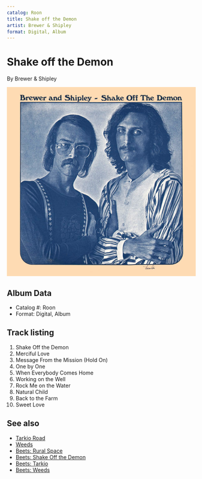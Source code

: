 ```yaml
---
catalog: Roon
title: Shake off the Demon
artist: Brewer & Shipley
format: Digital, Album
---
```


# Shake off the Demon

By Brewer & Shipley

![](../../assets/albumcovers/Brewer_and_Shipley-Shake_off_the_Demon.png)

## Album Data

- Catalog #: Roon
- Format: Digital, Album


## Track listing


1. Shake Off the Demon
2. Merciful Love
3. Message From the Mission (Hold On)
4. One by One
5. When Everybody Comes Home
6. Working on the Well
7. Rock Me on the Water
8. Natural Child
9. Back to the Farm
10. Sweet Love


## See also

- [Tarkio Road](Tarkio_Road.md)
- [Weeds](Weeds.md)
- [Beets: Rural Space](../../Beets/Brewer_and_Shipley/Rural_Space.md)
- [Beets: Shake Off the Demon](../../Beets/Brewer_and_Shipley/Shake_Off_the_Demon.md)
- [Beets: Tarkio](../../Beets/Brewer_and_Shipley/Tarkio.md)
- [Beets: Weeds](../../Beets/Brewer_and_Shipley/Weeds.md)
